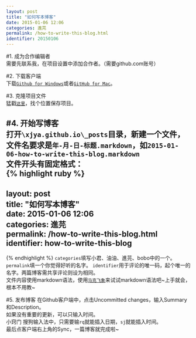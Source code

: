 ```yaml
---
layout: post
title: "如何写本博客"
date: 2015-01-06 12:06
categories: 進芫
permalink: /how-to-write-this-blog.html
identifier: 20150106
---
```


#1. 成为合作编辑者  
需要先联系我，在项目设置中添加合作者。（需要github.com账号）

#2. 下载客户端  
下载[`Github for Windows`](https://windows.github.com/)或者[`GitHub for Mac`](https://mac.github.com/)。  

#3. 克隆项目文件  
猛戳[`这里`](github-windows://openRepo/https://github.com/xjya/xjya.github.io)，找个位置保存项目。  

#4. 开始写博客  
打开`\xjya.github.io\_posts`目录，新建一个文件，文件名要求是`年-月-日-标题.markdown`，如`2015-01-06-how-to-write-this-blog.markdown`  
文件开头有固定格式：  
{% highlight ruby %}
---  
layout: post  
title: "如何写本博客"  
date: 2015-01-06 12:06  
categories: 進芫  
permalink: /how-to-write-this-blog.html  
identifier: how-to-write-this-blog  
---  
{% endhighlight %}
`categories`填写小君、油油、進芫、bobo中的一个。  
`permalink`填一个你觉得好听的名字。
`identifier`用于评论的唯一码，起个唯一的名字。两篇博客需共享评论则设为相同。  
文件内容使用markdown语法，使用[`马克飞象`](http://maxiang.info/)来试试markdown语法吧~上手就会，根本不用教~  

#5. 发布博客
在Github客户端中，点击Uncommitted changes，输入Summary和Description。  
如果没有重要的更新，可以只输入时间。  
	小窍门
	搜狗输入法中，只需要输`rq`就能插入日期，`sj`就能插入时间。  
最后点客户端右上角的Sync，一篇博客就完成啦~


